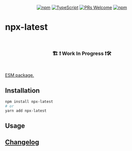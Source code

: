 <!-- <img src=".logo.png" alt=npx-latest/><br/> -->

<div align="center">

[![npm](https://img.shields.io/npm/v/npx-latest)](https://www.npmjs.com/package/npx-latest)
[![TypeScript](https://badgen.net/npm/types/env-var)](http://www.typescriptlang.org/)
[![PRs Welcome](https://img.shields.io/badge/PRs-welcome-brightgreen.svg?style=flat-square)](http://makeapullrequest.com)
[![npm](https://img.shields.io/npm/dw/npx-latest)](https://www.npmjs.com/package/npx-latest)
</div>

# npx-latest


<br/>

<div align="center">
  <h3> 🏗 ❗ Work In Progress ❗🛠 </h3>
</div>

<br/>

[ESM package.](https://gist.github.com/sindresorhus/a39789f98801d908bbc7ff3ecc99d99c)

## Installation
```bash
npm install npx-latest
# or
yarn add npx-latest
```

## Usage

## [Changelog](CHANGELOG.md)